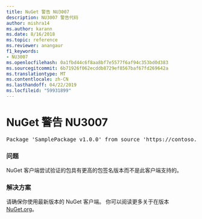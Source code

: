 ```yaml
---
title: NuGet 警告 NU3007
description: NU3007 警告代码
author: mishra14
ms.author: karann
ms.date: 8/16/2018
ms.topic: reference
ms.reviewer: anangaur
f1_keywords:
- NU3007
ms.openlocfilehash: 0a1fbd44c6f8aa8bf7e5577f6af94c353bd0d383
ms.sourcegitcommit: 6b71926f062ecddb8729ef8567baf67fd269642a
ms.translationtype: MT
ms.contentlocale: zh-CN
ms.lasthandoff: 04/22/2019
ms.locfileid: "59931899"
---
```

# <a name="nuget-warning-nu3007"></a>NuGet 警告 NU3007

<pre>Package 'SamplePackage v1.0.0' from source 'https://contoso.com/index.json': The package signature format version is not supported. Updating your client may solve this problem.</pre>

### <a name="issue"></a>问题

NuGet 客户端尝试验证的包具有更高的包签名版本而不是此客户端支持的。


### <a name="solution"></a>解决方案

请确保你使用最新版本的 NuGet 客户端。 你可以阅读更多关于在版本[NuGet.org](https://www.nuget.org/downloads)。



